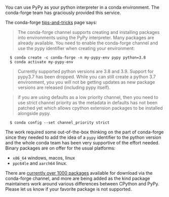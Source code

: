 <!--
.. title: PyPy and conda-forge
.. slug: pypy-and-conda-forge
.. date: 2022-11-05 17:00:25 UTC
.. tags: extension modules
.. category: 
.. link: 
.. description: 
.. type: text
.. author: mattip
-->

You can use PyPy as your python interpreter in a conda environment. The
conda-forge team has graciously provided this service.

The conda-forge [tips-and-tricks](
https://conda-forge.org/docs/user/tipsandtricks.html#using-pypy-as-an-interpreter)
page says:

> The conda-forge channel supports creating and installing packages into
> environments using the PyPy interpreter. Many packages are already available.
> You need to enable the conda-forge channel and use the pypy identifier when
> creating your environment:

```
  $ conda create -c conda-forge -n my-pypy-env pypy python=3.8
  $ conda activate my-pypy-env
```

> Currently supported python versions are 3.8 and 3.9. Support for pypy3.7 has
> been dropped. While you can still create a python 3.7 environment, you you
> will not be getting updates as new package versions are released (including
> pypy itself).

> if you are using defaults as a low priority channel, then you need to use
> strict channel priority as the metadata in defaults has not been patched yet
> which allows cpython extension packages to be installed alongside pypy.

```
  $ conda config --set channel_priority strict
```

The work required some out-of-the-box thinking on the part of conda-forge since
they needed to add the idea of a `pypy` identifier to the python version and
the whole conda team has been very supportive of the effort needed. Binary
packages are on offer for the usual platforms:

- `x86_64` windows, macos, linux
- `ppc64le` and `aarch64` linux.

There are [currently over 1000 packages](
https://conda-forge.org/status/#pypy38) available for download via the
conda-forge channel, and more are being added as the kind package maintainers
work around various differences between CPython and PyPy. Please let us know if
your favorite package is not supported.
